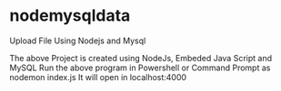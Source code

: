 # nodemysqldata
Upload File Using Nodejs and Mysql

The above Project is created using NodeJs, Embeded Java Script and MySQL
Run the above program in Powershell or Command Prompt as nodemon index.js
It will open in localhost:4000
